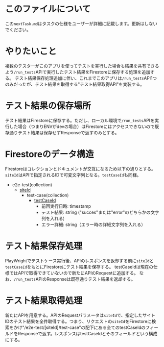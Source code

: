 # このファイルについて
この`nextTask.md`はタスクの仕様をユーザーが詳細に記載します。更新はしないでください。

# やりたいこと
複数のテスターがこのアプリを使ってテストを実行した場合も結果を共有できるよう`/run_tests`APIで実行したテスト結果をFirestoreに保存する処理を追加する。
テスト結果保存処理追加に伴い、これまでこのアプリは`/run_tests`API1つのみだったが、テスト結果を取得する"テスト結果取得API"を実装する。

# テスト結果の保存場所
テスト結果はFirestoreに保存する。ただし、ローカル環境で`/run_tests`APIを実行した場合（つまりENVがdevの場合）はFirestoreにはアクセスできないので既存通りテスト結果は保存せずResponseで返すのみとする。

# Firestoreのデータ構造
Firestoreはコレクションとドキュメントが交互になるため以下の通りとする。`siteId`はAPIで指定されるIDで可変文字列となる。`testCaseId`も同様。

- e2e-test(collection)
  - [siteId](document)
    - test-case(collection)
      - [testCaseId](document)
        - 前回実行日時: timestamp
        - テスト結果: string ("succes"または"error"のどちらかの文字列を入れる)
        - エラー詳細: string（エラー時の詳細文字列を入れる）

# テスト結果保存処理
PlayWrightでテストケース実行後、APIのレスポンスを返却する前に`siteId`と`testCaseId`をもとにFirestoreにテスト結果を保存する。
testCaseIdは現在の仕様ではAPIで取得できていないので新たにAPIのRequestに追加する。
なお、`/run_tests`APIのResponseは既存通りテスト結果を返却する。

# テスト結果取得処理
新たにAPIを用意する。APIのRequestパラメータは`siteId`で、指定したサイトIDのテスト結果を全件取得する。つまり、リクエストの`siteId`をFirestoreに検索をかけ"/e2e-test/[siteId]/test-case"の配下にある全てのtestCaseIdのフィールドをResponseで返す。レスポンスはtestCaseIdとそのフィールドという構成にする。